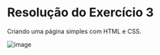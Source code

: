 # Resolução do Exercício 3
Criando uma página simples com HTML e CSS.

![image](https://github.com/user-attachments/assets/ef0ee714-4685-4680-a0bd-275200a778dc)

